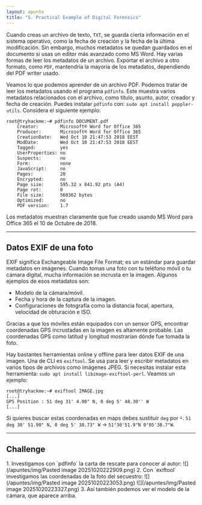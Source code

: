 ```yaml
---
layout: apunte
title: "5. Practical Example of Digital Forensics"
---
```


Cuando creas un archivo de texto, `TXT`, se guarda cierta información en el sistema operativo, como la fecha de creación y la fecha de la última modificación. Sin embargo, muchos metadatos se quedan guardados en el documento si usas un editor más avanzado como MS Word. Hay varias formas de leer los metadatos de un archivo. Exportar el archivo a otro formato, como `PDF`, mantendría la mayoría de los metadatos, dependiendo del PDF writer usado.

Veamos lo que podemos aprender de un archivo PDF. Podemos tratar de leer los metadatos usando el programa `pdfinfo`. Este muestra varios metadatos relacionados con el archivo, como título, asunto, autor, creador y fecha de creación. Puedes instalar `pdfinfo` con: `sudo apt install poppler-utils`. Considera el siguiente ejemplo:

```shell
root@tryhackme:~# pdfinfo DOCUMENT.pdf  
	Creator:        Microsoft® Word for Office 365 
	Producer:       Microsoft® Word for Office 365 
	CreationDate:   Wed Oct 10 21:47:53 2018 EEST 
	ModDate:        Wed Oct 10 21:47:53 2018 EEST 
	Tagged:         yes 
	UserProperties: no 
	Suspects:       no 
	Form:           none 
	JavaScript:     no 
	Pages:          20 
	Encrypted:      no 
	Page size:      595.32 x 841.92 pts (A4) 
	Page rot:       0 
	File size:      560362 bytes 
	Optimized:      no 
	PDF version:    1.7
```

Los metadatos muestran claramente que fue creado usando MS Word para Office 365 el 10 de Octubre de 2018.

------------------------------------
<h2>Datos EXIF de una foto</h2>
EXIF significa Exchangeable Image File Format; es un estándar para guardar metadatos en imágenes. Cuando tomas una foto con tu teléfono móvil o tu cámara digital, mucha información se incrusta en la imagen. Algunos ejemplos de esos metadatos son:

- Modelo de la cámara/móvil.
- Fecha y hora de la captura de la imagen.
- Configuraciones de fotografía como la distancia focal, apertura, velocidad de obturación e ISO.

Gracias a que los móviles están equipados con un sensor GPS, encontrar coordenadas GPS incrustadas en la imagen es altamente probable. Las coordenadas GPS como latitud y longitud mostrarían dónde fue tomada la foto.

Hay bastantes herramientas online y offline para leer datos EXIF de una imagen. Una de CLI es `exiftool`. Se usa para leer y escribir metadatos en varios tipos de archivos como imágenes JPEG. Si necesitas instalar esta herramienta: `sudo apt install libimage-exiftool-perl`. Veamos un ejemplo:

```shell
root@tryhackme:~# exiftool IMAGE.jpg 
[...] 
GPS Position : 51 deg 31' 4.00" N, 0 deg 5' 48.30'' W 
[...]
```

Si quieres buscar estas coordenadas en maps debes sustituir `deg` por `º`. `51 deg 30' 51.90" N, 0 deg 5' 38.73" W` -> `51°30'51.9"N 0°05'38.7"W`.

-----------------------
<h2>Challenge</h2>
1. Investigamos con `pdfinfo` la carta de rescate para conocer al autor:
   ![](/apuntes/img/Pasted image 20251020222909.png)
2. Con `exiftool` investigamos las coordenadas de la foto del secuestro:
   ![](/apuntes/img/Pasted image 20251020223053.png)
   ![](/apuntes/img/Pasted image 20251020223327.png)
3. Así también podemos ver el modelo de la cámara, que aparece arriba.